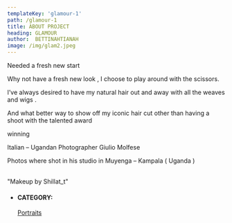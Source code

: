 ```yaml
---
templateKey: 'glamour-1'
path: /glamour-1
title: ABOUT PROJECT
heading: GLAMOUR
author:  BETTINAHTIANAH
image: /img/glam2.jpeg
---
```


<div class="album-description margin-top-20">
    <div class="al-desc-inner">
        <p> Needed a fresh new start </p>
        <p>Why not have a fresh new look , I choose to play around with the scissors.</p>
        <p>I’ve always desired to have my natural hair out and away with all the weaves and wigs .</p>
        <p>And what better way to show off my iconic hair cut other than having a shoot with the talented award </p>
        <p>winning</p>
        <p>Italian – Ugandan Photographer Giulio Molfese</p>
        <p>Photos where shot in his studio in Muyenga – Kampala ( Uganda )</p>
        <p>
        <br>
            "Makeup by Shillat_t"
        </p>
    </div>
    <div class="portfolio-atr margin-top-30">
        <ul class="list-unstyled">
            <li>
                <h4>CATEGORY:</h4>
                <span class="info">
                    <a href="#">Portraits</a>
                </span>
            </li>
        </ul>
    </div>
</div>